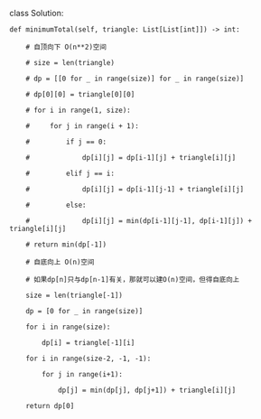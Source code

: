 class Solution:

    def minimumTotal(self, triangle: List[List[int]]) -> int:

        # 自顶向下 O(n**2)空间

        # size = len(triangle)

        # dp = [[0 for _ in range(size)] for _ in range(size)]

        # dp[0][0] = triangle[0][0]

        # for i in range(1, size):

        #     for j in range(i + 1):

        #         if j == 0:

        #             dp[i][j] = dp[i-1][j] + triangle[i][j]

        #         elif j == i:

        #             dp[i][j] = dp[i-1][j-1] + triangle[i][j]

        #         else:

        #             dp[i][j] = min(dp[i-1][j-1], dp[i-1][j]) + triangle[i][j]

        # return min(dp[-1])

        # 自底向上 O(n)空间

        # 如果dp[n]只与dp[n-1]有关，那就可以建O(n)空间，但得自底向上

        size = len(triangle[-1])

        dp = [0 for _ in range(size)]

        for i in range(size):

            dp[i] = triangle[-1][i]

        for i in range(size-2, -1, -1):

            for j in range(i+1):

                dp[j] = min(dp[j], dp[j+1]) + triangle[i][j]

        return dp[0]

